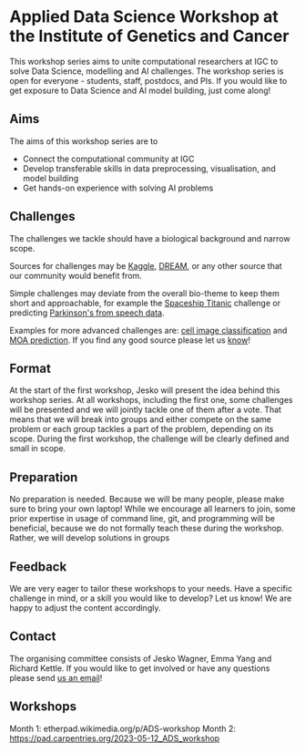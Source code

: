 # Applied Data Science Workshop at the Institute of Genetics and Cancer
This workshop series aims to unite computational researchers at IGC to solve
Data Science, modelling and AI challenges.
The workshop series is open for everyone - students, staff, postdocs, and PIs.
If you would like to get exposure to Data Science and AI model building, just come along!

## Aims
The aims of this workshop series are to
- Connect the computational community at IGC
- Develop transferable skills in data preprocessing, visualisation, and model building
- Get hands-on experience with solving AI problems

## Challenges
The challenges we tackle should have a biological background and narrow scope.

Sources for challenges may be [Kaggle](https://www.kaggle.com/), [DREAM](https://dreamchallenges.org/),
or any other source that our community would benefit from. 

Simple challenges may deviate from the overall bio-theme to keep them short and approachable, for example the [Spaceship Titanic](https://www.kaggle.com/competitions/spaceship-titanic) challenge or predicting [Parkinson's from speech data](https://archive.ics.uci.edu/ml/datasets/parkinsons).

Examples for more advanced challenges are: [cell image classification](https://www.kaggle.com/competitions/recursion-cellular-image-classification) and [MOA prediction](https://www.kaggle.com/competitions/lish-moa/overview).
If you find any good source please let us [know](##Contact)!

## Format
At the start of the first workshop, Jesko will present the idea behind this workshop series.
At all workshops, including the first one, some challenges will be presented and we will jointly tackle one of them after a vote. That means that we will break into groups and either compete on the same problem or each group tackles a part of the problem, depending on its scope. During the first workshop, the challenge will be clearly defined and small in scope.

## Preparation
No preparation is needed. Because we will be many people, please make sure to bring your own laptop! While we encourage all learners to join, some prior expertise in usage of command line, git, and programming will be beneficial, because we do not formally teach these during the workshop. Rather, we will develop solutions in groups 

## Feedback
We are very eager to tailor these workshops to your needs.
Have a specific challenge in mind, or a skill you would like to develop?
Let us know! We are happy to adjust the content accordingly.

## Contact
The organising committee consists of Jesko Wagner, Emma Yang and Richard Kettle.
If you would like to get involved or have any questions please send [us an email](mailto:jesko.wagner@ed.ac.uk,emma.yang@ed.ac.uk,r.f.kettle@sms.ed.ac.uk)! 


## Workshops
Month 1: etherpad.wikimedia.org/p/ADS-workshop
Month 2: https://pad.carpentries.org/2023-05-12_ADS_workshop


